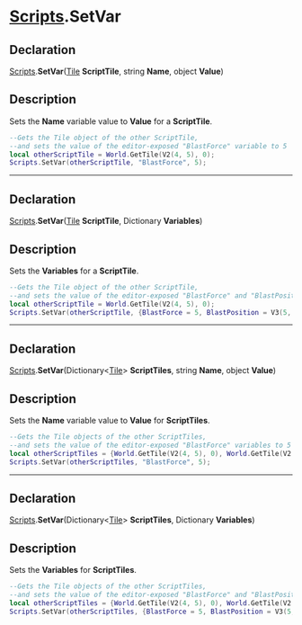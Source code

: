 # [Scripts](../Scripts.md).SetVar

## Declaration
[Scripts](../Scripts.md).<b>SetVar</b>([Tile](../Types/Tile.md) <b>ScriptTile</b>, string <b>Name</b>, object <b>Value</b>)

## Description
Sets the <b>Name</b> variable value to <b>Value</b> for a <b>ScriptTile</b>.

```lua
--Gets the Tile object of the other ScriptTile, 
--and sets the value of the editor-exposed "BlastForce" variable to 5
local otherScriptTile = World.GetTile(V2(4, 5), 0);
Scripts.SetVar(otherScriptTile, "BlastForce", 5);
```

---

## Declaration
[Scripts](../Scripts.md).<b>SetVar</b>([Tile](../Types/Tile.md) <b>ScriptTile</b>, Dictionary <b>Variables</b>)

## Description
Sets the <b>Variables</b> for a <b>ScriptTile</b>.

```lua
--Gets the Tile object of the other ScriptTile, 
--and sets the value of the editor-exposed "BlastForce" and "BlastPosition" variables
local otherScriptTile = World.GetTile(V2(4, 5), 0);
Scripts.SetVar(otherScriptTile, {BlastForce = 5, BlastPosition = V3(5, 1, 4)});
```

---

## Declaration
[Scripts](../Scripts.md).<b>SetVar</b>(Dictionary\<[Tile](../Types/Tile.md)> <b>ScriptTiles</b>, string <b>Name</b>, object <b>Value</b>)

## Description
Sets the <b>Name</b> variable value to <b>Value</b> for <b>ScriptTiles</b>.

```lua
--Gets the Tile objects of the other ScriptTiles,
--and sets the value of the editor-exposed "BlastForce" variables to 5
local otherScriptTiles = {World.GetTile(V2(4, 5), 0), World.GetTile(V2(2, 5), 0), World.GetTile(V2(0, 5), 0)};
Scripts.SetVar(otherScriptTiles, "BlastForce", 5);
```

---

## Declaration
[Scripts](../Scripts.md).<b>SetVar</b>(Dictionary\<[Tile](../Types/Tile.md)> <b>ScriptTiles</b>, Dictionary <b>Variables</b>)

## Description
Sets the <b>Variables</b> for <b>ScriptTiles</b>.

```lua
--Gets the Tile objects of the other ScriptTiles, 
--and sets the value of the editor-exposed "BlastForce" and "BlastPosition" variables
local otherScriptTiles = {World.GetTile(V2(4, 5), 0), World.GetTile(V2(2, 5), 0), World.GetTile(V2(0, 5), 0)};
Scripts.SetVar(otherScriptTiles, {BlastForce = 5, BlastPosition = V3(5, 1, 4)});
```